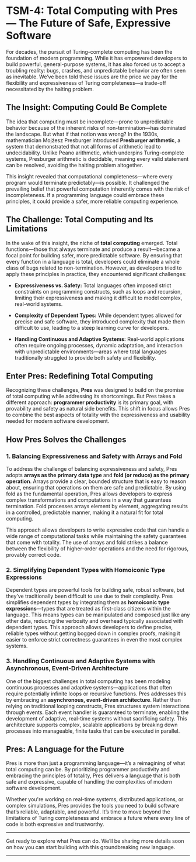 # TSM-4: Total Computing with Pres — The Future of Safe, Expressive Software

For decades, the pursuit of Turing-complete computing has been the foundation of modern programming. While it has empowered developers to build powerful, general-purpose systems, it has also forced us to accept a troubling reality: bugs, crashes, and unpredictable behavior are often seen as inevitable. We’ve been told these issues are the price we pay for the flexibility and expressiveness of Turing completeness—a trade-off necessitated by the halting problem.

## **The Insight: Computing Could Be Complete**

The idea that computing must be incomplete—prone to unpredictable behavior because of the inherent risks of non-termination—has dominated the landscape. But what if that notion was wrong? In the 1930s, mathematician Mojżesz Presburger introduced **Presburger arithmetic**, a system that demonstrated that not all forms of arithmetic lead to undecidability. Unlike Peano arithmetic, which underpins Turing-complete systems, Presburger arithmetic is decidable, meaning every valid statement can be resolved, avoiding the halting problem altogether.

This insight revealed that computational completeness—where every program would terminate predictably—is possible. It challenged the prevailing belief that powerful computation inherently comes with the risk of incompleteness. If a programming language could embrace these principles, it could provide a safer, more reliable computing experience.

## **The Challenge: Total Computing and Its Limitations**

In the wake of this insight, the niche of **total computing** emerged. Total functions—those that always terminate and produce a result—became a focal point for building safer, more predictable software. By ensuring that every function in a language is total, developers could eliminate a whole class of bugs related to non-termination. However, as developers tried to apply these principles in practice, they encountered significant challenges:

- **Expressiveness vs. Safety:** Total languages often imposed strict constraints on programming constructs, such as loops and recursion, limiting their expressiveness and making it difficult to model complex, real-world systems.

- **Complexity of Dependent Types:** While dependent types allowed for precise and safe software, they introduced complexity that made them difficult to use, leading to a steep learning curve for developers.

- **Handling Continuous and Adaptive Systems:** Real-world applications often require ongoing processes, dynamic adaptation, and interaction with unpredictable environments—areas where total languages traditionally struggled to provide both safety and flexibility.

## **Enter Pres: Redefining Total Computing**

Recognizing these challenges, **Pres** was designed to build on the promise of total computing while addressing its shortcomings. But Pres takes a different approach: **programmer productivity** is its primary goal, with provability and safety as natural side benefits. This shift in focus allows Pres to combine the best aspects of totality with the expressiveness and usability needed for modern software development.

## **How Pres Solves the Challenges**

### **1. Balancing Expressiveness and Safety with Arrays and Fold**

To address the challenge of balancing expressiveness and safety, Pres adopts **arrays as the primary data type** and **fold (or reduce) as the primary operation**. Arrays provide a clear, bounded structure that is easy to reason about, ensuring that operations on them are safe and predictable. By using fold as the fundamental operation, Pres allows developers to express complex transformations and computations in a way that guarantees termination. Fold processes arrays element by element, aggregating results in a controlled, predictable manner, making it a natural fit for total computing.

This approach allows developers to write expressive code that can handle a wide range of computational tasks while maintaining the safety guarantees that come with totality. The use of arrays and fold strikes a balance between the flexibility of higher-order operations and the need for rigorous, provably correct code.

### **2. Simplifying Dependent Types with Homoiconic Type Expressions**

Dependent types are powerful tools for building safe, robust software, but they’ve traditionally been difficult to use due to their complexity. Pres simplifies dependent types by integrating them as **homoiconic type expressions**—types that are treated as first-class citizens within the language. This means types can be manipulated and composed just like any other data, reducing the verbosity and overhead typically associated with dependent types. This approach allows developers to define precise, reliable types without getting bogged down in complex proofs, making it easier to enforce strict correctness guarantees in even the most complex systems.

### **3. Handling Continuous and Adaptive Systems with Asynchronous, Event-Driven Architecture**

One of the biggest challenges in total computing has been modeling continuous processes and adaptive systems—applications that often require potentially infinite loops or recursive functions. Pres addresses this by embracing an **asynchronous, event-driven architecture**. Rather than relying on traditional looping constructs, Pres structures system interactions through events. Each event handler is guaranteed to terminate, enabling the development of adaptive, real-time systems without sacrificing safety. This architecture supports complex, scalable applications by breaking down processes into manageable, finite tasks that can be executed in parallel.

## **Pres: A Language for the Future**

Pres is more than just a programming language—it’s a reimagining of what total computing can be. By prioritizing programmer productivity and embracing the principles of totality, Pres delivers a language that is both safe and expressive, capable of handling the complexities of modern software development.

Whether you're working on real-time systems, distributed applications, or complex simulations, Pres provides the tools you need to build software that’s reliable, adaptable, and powerful. It’s time to move beyond the limitations of Turing completeness and embrace a future where every line of code is both expressive and trustworthy.

---

Get ready to explore what Pres can do. We’ll be sharing more details soon on how you can start building with this groundbreaking new language.

---
